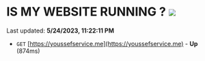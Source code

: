 # IS MY WEBSITE RUNNING ? [![](https://img.shields.io/static/v1?label=Sponsor&message=%E2%9D%A4&logo=GitHub&color=%23fe8e86)](https://github.com/sponsors/<username>)

Last updated: **5/24/2023, 11:22:11 PM**

- `GET` [https://youssefservice.me](https://youssefservice.me) - **Up** (874ms)
